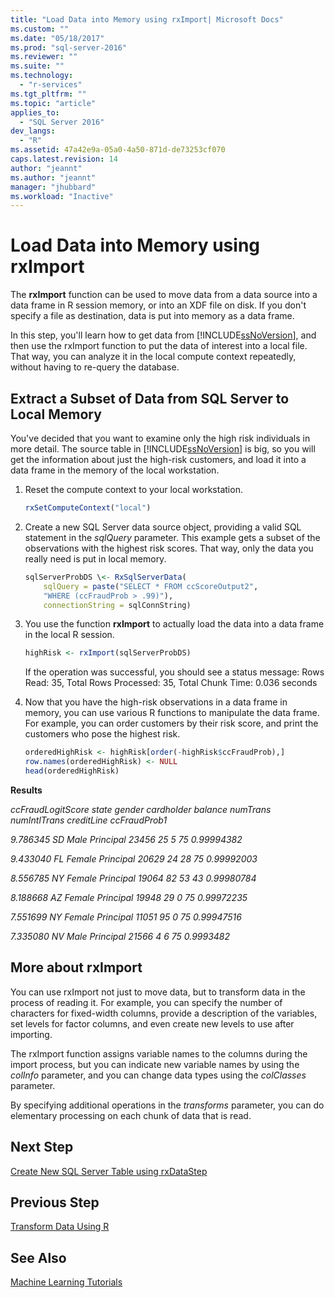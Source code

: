 ```yaml
---
title: "Load Data into Memory using rxImport| Microsoft Docs"
ms.custom: ""
ms.date: "05/18/2017"
ms.prod: "sql-server-2016"
ms.reviewer: ""
ms.suite: ""
ms.technology: 
  - "r-services"
ms.tgt_pltfrm: ""
ms.topic: "article"
applies_to: 
  - "SQL Server 2016"
dev_langs: 
  - "R"
ms.assetid: 47a42e9a-05a0-4a50-871d-de73253cf070
caps.latest.revision: 14
author: "jeannt"
ms.author: "jeannt"
manager: "jhubbard"
ms.workload: "Inactive"
---
```

# Load Data into Memory using rxImport

The **rxImport** function can be used to move data from a data source into a data frame in R session memory, or into an XDF file on disk. If you don't specify a file as destination, data is put into memory as a data frame.

In this step, you'll learn how to get data from [!INCLUDE[ssNoVersion](../../includes/ssnoversion-md.md)], and then use the rxImport function to put the data of interest into a local file. That way, you can analyze it in the local compute context repeatedly, without having to re-query the database.

## Extract a Subset of Data from SQL Server to Local Memory

You've decided that  you want to examine only the high risk individuals in more detail. The source table in [!INCLUDE[ssNoVersion](../../includes/ssnoversion-md.md)] is big, so you will get the information about just the high-risk customers, and load it into a data frame in the memory of the local workstation.

1. Reset the compute context to your local workstation.

    ```R
    rxSetComputeContext("local")
    ```

2. Create a new SQL Server data source object, providing a valid SQL statement in the *sqlQuery* parameter. This example gets a subset of the observations with the highest risk scores. That way, only the data you really need is put in local memory.

    ```R
    sqlServerProbDS \<- RxSqlServerData(
        sqlQuery = paste("SELECT * FROM ccScoreOutput2",
        "WHERE (ccFraudProb > .99)"),
        connectionString = sqlConnString)
    ```

3. You use the function **rxImport** to actually load the data into a data frame in the local R session.

    ```R
    highRisk <- rxImport(sqlServerProbDS)
    ```

    If the operation was successful, you should see a status message:
   Rows Read: 35, Total Rows Processed: 35, Total Chunk Time: 0.036 seconds

4. Now that you have the high-risk observations in a data frame in memory, you can use various R functions to manipulate the data frame. For example, you can order customers by their risk score, and print the customers who pose the highest risk.

    ```R
    orderedHighRisk <- highRisk[order(-highRisk$ccFraudProb),]
    row.names(orderedHighRisk) <- NULL
    head(orderedHighRisk)
    ```

**Results**

*ccFraudLogitScore   state gender cardholder balance numTrans numIntlTrans creditLine ccFraudProb1*

*9.786345    SD   Male  Principal   23456       25            5 75   0.99994382*

*9.433040    FL Female  Principal   20629       24           28 75   0.99992003*

*8.556785    NY Female  Principal   19064       82           53 43   0.99980784*

*8.188668    AZ Female  Principal   19948       29            0 75   0.99972235*

*7.551699    NY Female  Principal   11051       95            0 75   0.99947516*

*7.335080    NV   Male  Principal   21566        4            6  75   0.9993482*

## More about rxImport

You can use rxImport not just to move data, but to transform data in the process of reading it. For example, you can specify the number of characters for fixed-width columns, provide a description of the variables, set levels for factor columns, and even create new levels to use after importing.

The rxImport function assigns variable names to the columns during the import process, but you can indicate new variable names by using the *colInfo* parameter, and you can change data types using the *colClasses* parameter.

By specifying additional operations in the *transforms* parameter, you can do elementary processing on each chunk of data that is read.

## Next Step

[Create New SQL Server Table using rxDataStep](../../advanced-analytics/tutorials/deepdive-create-new-sql-server-table-using-rxdatastep.md)

## Previous Step

[Transform Data Using R](../../advanced-analytics/tutorials/deepdive-transform-data-using-r.md)

## See Also

[Machine Learning Tutorials](../../advanced-analytics/tutorials/machine-learning-services-tutorials.md)

